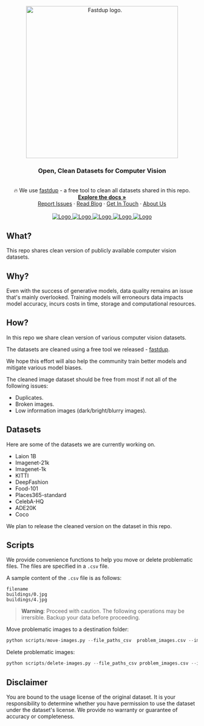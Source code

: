 

<!-- PROJECT LOGO -->
<br />
<div align="center">
  <a href="https://www.visual-layer.com" target="_blank" rel="noopener noreferrer">
    <picture>
    <source media="(prefers-color-scheme: dark)" srcset="./imgs/logo.png" width=400>
    <source media="(prefers-color-scheme: light)" srcset="./imgs/logo.png" width=400>
    <img alt="Fastdup logo." src="./gallery/logo.png">
    </picture>
  </a>

<h3 align="center">Open, Clean Datasets for Computer Vision</h3>

  <p align="center">
  <br />
    🔥 We use
    <a href="https://github.com/visual-layer/fastdup">fastdup</a> - a free tool to clean all datasets shared in this repo.
    <br />
    <a href="https://visual-layer.readme.io/" target="_blank" rel="noopener noreferrer"><strong>Explore the docs »</strong></a>
    <br />
    <a href="https://github.com/visual-layer/vl-datasets/issues" target="_blank" rel="noopener noreferrer">Report Issues</a>
    ·
    <a href="https://medium.com/@amiralush/large-image-datasets-today-are-a-mess-e3ea4c9e8d22" target="_blank" rel="noopener noreferrer">Read Blog</a>
    ·
    <a href="mailto:info@visual-layer.com?subject=Sign-up%20for%20access" target="_blank" rel="noopener noreferrer">Get In Touch</a>
    ·
    <a href="https://visual-layer.com/" target="_blank" rel="noopener noreferrer">About Us</a>
    <br />
    <br /> 
    <a href="https://visualdatabase.slack.com/join/shared_invite/zt-19jaydbjn-lNDEDkgvSI1QwbTXSY6dlA#/shared-invite/email" target="_blank" rel="noopener noreferrer">
    <img src="https://img.shields.io/badge/JOIN US ON SLACK-4A154B?style=for-the-badge&logo=slack&logoColor=white" alt="Logo">
    </a>
    <a href="https://visual-layer.readme.io/discuss" target="_blank" rel="noopener noreferrer">
    <img src="https://img.shields.io/badge/Discussion-%20Forum-brightgreen?style=for-the-badge&logo=discourse&logoColor=white" alt="Logo">
    </a>
    <a href="https://www.linkedin.com/company/visual-layer/" target="_blank" rel="noopener noreferrer">
    <img src="https://img.shields.io/badge/LinkedIn-0077B5?style=for-the-badge&logo=linkedin&logoColor=white" alt="Logo">
    </a>
    <a href="https://twitter.com/visual_layer" target="_blank" rel="noopener noreferrer">
    <img src="https://img.shields.io/badge/Twitter-1DA1F2?style=for-the-badge&logo=twitter&logoColor=white" alt="Logo">
    </a>
    <a href="https://www.youtube.com/@visual-layer4035" target="_blank" rel="noopener noreferrer">
    <img src="https://img.shields.io/badge/-YouTube-black.svg?style=for-the-badge&logo=youtube&colorB=red" alt="Logo">
    </a>
  </p>
</div>

## What?
This repo shares clean version of publicly available computer vision datasets.

## Why?
Even with the success of generative models, data quality remains an issue that's mainly overlooked.
Training models will erroneours data impacts model accuracy, incurs costs in time, storage and computational resources.

## How?
In this repo we share clean version of various computer vision datasets.

The datasets are cleaned using a free tool we released - [fastdup](https://github.com/visual-layer/fastdup).

We hope this effort will also help the community train better models and mitigate various model biases.

The cleaned image dataset should be free from most if not all of the following issues:

+ Duplicates.
+ Broken images.
+ Low information images (dark/bright/blurry images).

## Datasets

Here are some of the datasets we are currently working on. 

+ Laion 1B
+ Imagenet-21k
+ Imagenet-1k
+ KITTI
+ DeepFashion
+ Food-101
+ Places365-standard
+ CelebA-HQ
+ ADE20K
+ Coco

We plan to release the cleaned version on the dataset in this repo.

<!-- ### Clean-ImageNet-21K
In the [original ImageNet-21K](https://www.image-net.org/) dataset we find up to 15.9% of the images are problematic. Among those there are 1.2M redundant duplicate and 104K train validation leaks.

To use the Clean-ImageNet-21K dataset, you must download the original ImageNet-21K dataset here and run the `analyze.py` script to obtain the list of problematic images. We recommend runnning the script on a machine with a minimum of 64 CPU cores and 128GB of RAM. 

Alternatively you can get the list of problematic images by signing-up [here](https://forms.gle/khZpAGUQJeqgRwwo7).

### Clean-LAION-400M
In the [original LAION-400M dataset](https://laion.ai/blog/laion-400-open-dataset/), we find 10.3M missing images (stale URLs) and 1.63M corrupted images. Common corruptions include over 772k images
having format issues and not loading, 443k images smaller
than 10x10 pixels, and over 300k images that are ’File not
found’ placeholders

To use the Clean-LAION-400M dataset, you must download the original LAION-400M dataset and run the `analyze.py` script to obtain the list of problematic images. We recommend runnning the script on a machine with a minimum of 64 CPU cores and 128GB of RAM. 

Alternatively you can get the list of problematic images by signing-up [here](https://forms.gle/khZpAGUQJeqgRwwo7). -->

## Scripts
We provide convenience functions to help you move or delete problematic files. The files are specified in a `.csv` file.

A sample content of the `.csv` file is as follows:
```
filename
buildings/0.jpg
buildings/4.jpg
```

> **Warning**: Proceed with caution. The following operations may be irrersible. Backup your data before proceeding.

Move problematic images to a destination folder:

```python
python scripts/move-images.py --file_paths_csv  problem_images.csv --images_dir sample_images --dest_folder_name problematic_images
```

Delete problematic images:
```python
python scripts/delete-images.py --file_paths_csv problem_images.csv --images_dir sample_images/
```


## Disclaimer
You are bound to the usage license of the original dataset. It is your responsibility to determine whether you have permission to use the dataset under the dataset's license. We provide no warranty or guarantee of accuracy or completeness.